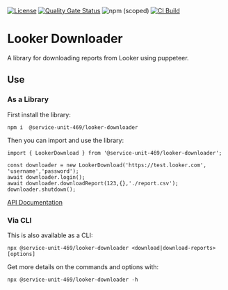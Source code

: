 [![License](https://img.shields.io/badge/License-Apache_2.0-blue.svg)](https://opensource.org/licenses/Apache-2.0) [![Quality Gate Status](https://sonarcloud.io/api/project_badges/measure?project=Service-Unit-469_looker-download&metric=alert_status)](https://sonarcloud.io/summary/new_code?id=Service-Unit-469_looker-download) ![npm (scoped)](https://img.shields.io/npm/v/%40service-unit-469/looker-downloader) [![CI Build](https://github.com/Service-Unit-469/looker-download/actions/workflows/build.yml/badge.svg)](https://github.com/Service-Unit-469/looker-download/actions/workflows/build.yml)

# Looker Downloader

A library for downloading reports from Looker using puppeteer.

## Use

### As a Library

First install the library:

    npm i  @service-unit-469/looker-downloader

Then you can import and use the library:

    import { LookerDownload } from '@service-unit-469/looker-downloader';

    const downloader = new LookerDownload('https://test.looker.com', 'username','password');
    await downloader.login();
    await downloader.downloadReport(123,{},'./report.csv');
    downloader.shutdown();

[API Documentation](./docs/API.md)

### Via CLI

This is also available as a CLI:

    npx @service-unit-469/looker-downloader <download|download-reports> [options]

Get more details on the commands and options with:

    npx @service-unit-469/looker-downloader -h
